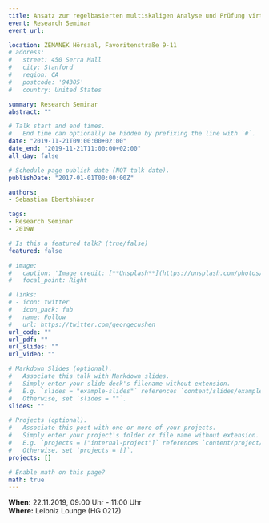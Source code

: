 ```yaml
---
title: Ansatz zur regelbasierten multiskaligen Analyse und Prüfung virtueller Systemmodelle im Kontext der integralen Planung
event: Research Seminar
event_url:

location: ZEMANEK Hörsaal, Favoritenstraße 9-11
# address:
#   street: 450 Serra Mall
#   city: Stanford
#   region: CA
#   postcode: '94305'
#   country: United States

summary: Research Seminar
abstract: ""

# Talk start and end times.
#   End time can optionally be hidden by prefixing the line with `#`.
date: "2019-11-21T09:00:00+02:00"
date_end: "2019-11-21T11:00:00+02:00"
all_day: false

# Schedule page publish date (NOT talk date).
publishDate: "2017-01-01T00:00:00Z"

authors:
- Sebastian Ebertshäuser

tags:
- Research Seminar
- 2019W

# Is this a featured talk? (true/false)
featured: false

# image:
#   caption: 'Image credit: [**Unsplash**](https://unsplash.com/photos/bzdhc5b3Bxs)'
#   focal_point: Right

# links:
# - icon: twitter
#   icon_pack: fab
#   name: Follow
#   url: https://twitter.com/georgecushen
url_code: ""
url_pdf: ""
url_slides: ""
url_video: ""

# Markdown Slides (optional).
#   Associate this talk with Markdown slides.
#   Simply enter your slide deck's filename without extension.
#   E.g. `slides = "example-slides"` references `content/slides/example-slides.md`.
#   Otherwise, set `slides = ""`.
slides: ""

# Projects (optional).
#   Associate this post with one or more of your projects.
#   Simply enter your project's folder or file name without extension.
#   E.g. `projects = ["internal-project"]` references `content/project/deep-learning/index.md`.
#   Otherwise, set `projects = []`.
projects: []

# Enable math on this page?
math: true
---
```


**When:** 22.11.2019, 09:00 Uhr - 11:00 Uhr  
**Where:** Leibniz Lounge (HG 0212)  
